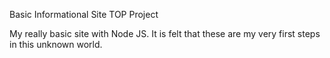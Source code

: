 Basic Informational Site TOP Project

My really basic site with Node JS. It is felt that these are my very first steps in this unknown world.
